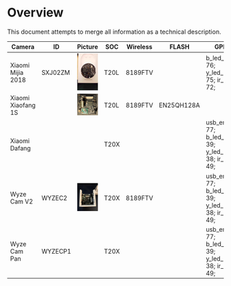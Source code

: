 
# Overview

This document attempts to merge all information as a technical description.


| Camera                  | ID       | Picture                                | SOC  |Wireless    | FLASH      | GPIO                                                  | Notes                  |
|-------------------------|----------|----------------------------------------|------|------------|------------|-------------------------------------------------------|------------------------|
| Xiaomi Mijia 2018       | SXJ02ZM  | ![](SXJ02ZM/img/20181214_071923.jpg)   | T20L |8189FTV     |            | b_led_pin 76; y_led_pin 75; ir_pin 72;                | motor:false; usb:false |
| Xiaomi Xiaofang 1S      |          | ![](xiaomi_xiaofang1s/img/l04CJZO.jpg) | T20L |8189FTV     | EN25QH128A |                                                       | motor:false            |
| Xiaomi Dafang           |          |                                        | T20X |            |            | usb_en_pin 77; b_led_pin 39; y_led_pin 38; ir_pin 49; |                        |
| Wyze Cam V2             | WYZEC2   | ![](wyzecam_v2/img/2pr4jp2.jpg)        | T20X |8189FTV     |            | usb_en_pin 77; b_led_pin 39; y_led_pin 38; ir_pin 49; | motor:false            |
| Wyze Cam Pan            | WYZECP1  |                                        | T20X |            |            | usb_en_pin 77; b_led_pin 39; y_led_pin 38; ir_pin 49; |                        |
